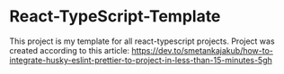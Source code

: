 # React-TypeScript-Template

This project is my template for all react-typescript projects.
Project was created according to this article: https://dev.to/smetankajakub/how-to-integrate-husky-eslint-prettier-to-project-in-less-than-15-minutes-5gh
